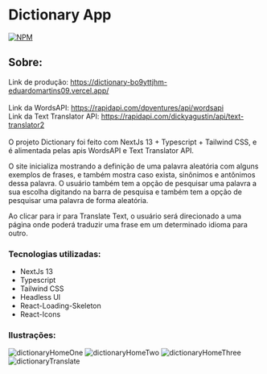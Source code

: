 # Dictionary App
[![NPM](https://img.shields.io/npm/l/react)](https://github.com/eduardomartins09/Dictionary_App/blob/main/LICENSE) 

## Sobre: 
Link de produção: https://dictionary-bo9yttjhm-eduardomartins09.vercel.app/
<br />
<br />
Link da WordsAPI: https://rapidapi.com/dpventures/api/wordsapi
<br />
Link da Text Translator API: https://rapidapi.com/dickyagustin/api/text-translator2
<br />
<br />
O projeto Dictionary foi feito com NextJs 13 + Typescript + Tailwind CSS, e é alimentada pelas apis WordsAPI e Text Translator API.

O site inicializa mostrando a definição de uma palavra aleatória com alguns exemplos de frases, e também mostra caso exista, sinônimos e antônimos dessa palavra. O usuário também tem a opção de pesquisar uma palavra a sua escolha digitando na barra de pesquisa e também tem a opção de pesquisar uma palavra de forma aleatória.

Ao clicar para ir para Translate Text, o usuário será direcionado a uma página onde poderá traduzir uma frase em um determinado idioma para outro.


### Tecnologias utilizadas:
- NextJs 13
- Typescript
- Tailwind CSS
- Headless UI 
- React-Loading-Skeleton
- React-Icons


### Ilustrações: 
![dictionaryHomeOne](https://github.com/eduardomartins09/Dictionary_App/assets/102693577/73ebfabd-007a-43cd-8efb-a209784a095b)
![dictionaryHomeTwo](https://github.com/eduardomartins09/Dictionary_App/assets/102693577/129eaa96-bbd0-4d1c-a313-c039d63fef78)
![dictionaryHomeThree](https://github.com/eduardomartins09/Dictionary_App/assets/102693577/57a6168f-89ca-4407-b604-461fd6a552b3)
![dictionaryTranslate](https://github.com/eduardomartins09/Dictionary_App/assets/102693577/24a440c1-a33d-49ee-a6b6-634e487e29be)
